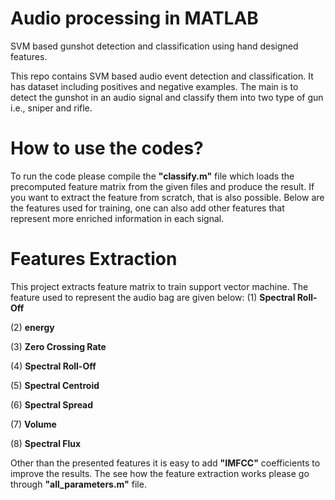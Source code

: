 # Audio processing in MATLAB
SVM based gunshot detection and classification using hand designed features. 


This repo contains SVM based audio event detection and classification. It has dataset including positives and negative examples. The main is to detect the gunshot in an audio  signal and classify them into two type of gun i.e., sniper and rifle. 

# How to use the codes?
To run the code please compile the **"classify.m"** file which loads the precomputed feature matrix from the given files and produce the result. If you want to extract the feature from scratch, that is also possible. Below are the features used for training, one can also add other features that represent more enriched information in each signal. 

# Features Extraction

This project extracts feature matrix to train support vector machine. The feature used to represent the audio bag are given below:
(1) **Spectral Roll-Off**

(2) **energy**

(3) **Zero Crossing Rate**

(4) **Spectral Roll-Off**

(5) **Spectral Centroid**

(6) **Spectral Spread**

(7) **Volume**

(8) **Spectral Flux**


Other than the presented features it is easy to add **"IMFCC"** coefficients to improve the results.  The see how the feature extraction works please go through **"all_parameters.m"** file.


